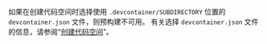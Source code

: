 如果在创建代码空间时选择使用 `.devcontainer/SUBDIRECTORY` 位置的 `devcontainer.json` 文件，则预构建不可用。 有关选择 `devcontainer.json` 文件的信息，请参阅“[创建代码空间](/codespaces/developing-in-codespaces/creating-a-codespace#creating-a-codespace)”。
